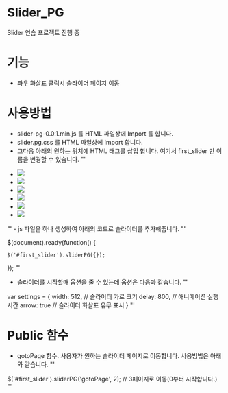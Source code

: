 # Slider_PG
Slider 연습 프로젝트 진행 중

# 기능
- 좌우 화살표 클릭시 슬라이더 페이지 이동

# 사용방법
- slider-pg-0.0.1.min.js 를 HTML 파일상에 Import 를 합니다.
- slider.pg.css 를 HTML 파일상에 Import 합니다.
- 그다음 아래의 원하는 위치에 HTML 태그를 삽입 합니다. 여기서 first_slider 만 이름을 변경할 수 있습니다.
"'

<div class="pg_sliders" id="first_slider">
		<ul class="pg_pages">
			<li><img src="./images/1.jpg"></li>
			<li><img src="./images/2.jpg"></li>
			<li><img src="./images/3.jpg"></li>
			<li><img src="./images/4.jpg"></li>
			<li><img src="./images/5.jpg"></li>
			<li><img src="./images/6.jpg"></li>
		</ul>
</div>
"'
- js 파일을 하나 생성하여 아래의 코드로 슬라이더를 추가해줍니다.
"'

$(document).ready(function() {

	$('#first_slider').sliderPG({});
});
"'

- 슬라이더를 시작할때 옵션을 줄 수 있는데 옵션은 다음과 같습니다.
"'

var settings = {
				width: 512, // 슬라이더 가로 크기
				delay: 800, // 애니메이션 실행 시간
				arrow: true // 슬라이더 화살표 유무 표시
			}
"'

# Public 함수
- gotoPage 함수. 사용자가 원하는 슬라이더 페이지로 이동합니다. 사용방법은 아래와 같습니다.
"'

$('#first_slider').sliderPG('gotoPage', 2); // 3페이지로 이동(0부터 시작합니다.)
"'
